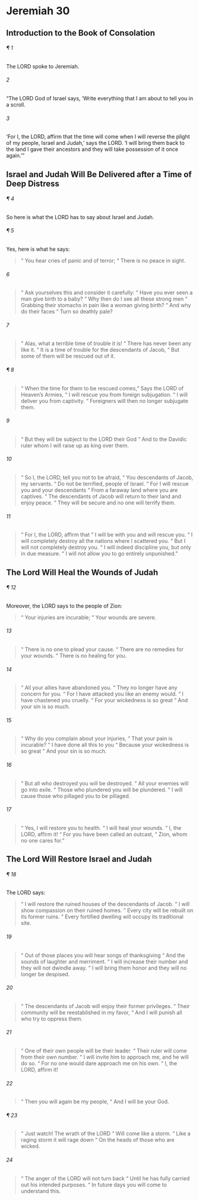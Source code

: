# Jeremiah 30
## Introduction to the Book of Consolation
###### ¶ 1
The LORD spoke to Jeremiah.
###### 2
“The LORD God of Israel says, ‘Write everything that I am about to tell you in a scroll.
###### 3
‘For I, the LORD, affirm that the time will come when I will reverse the plight of my people, Israel and Judah,’ says the LORD. ‘I will bring them back to the land I gave their ancestors and they will take possession of it once again.’”
## Israel and Judah Will Be Delivered after a Time of Deep Distress
###### ¶ 4
So here is what the LORD has to say about Israel and Judah.
###### ¶ 5
Yes, here is what he says:
>  “ You hear cries of panic and of terror;
>  “ There is no peace in sight.
###### 6
>  “ Ask yourselves this and consider it carefully:
>  “ Have you ever seen a man give birth to a baby?
>  “ Why then do I see all these strong men
>  “ Grabbing their stomachs in pain like a woman giving birth?
>  “ And why do their faces
>  “ Turn so deathly pale?
###### 7
>  “ Alas, what a terrible time of trouble it is!
>  “ There has never been any like it.
>  “ It is a time of trouble for the descendants of Jacob,
>  “ But some of them will be rescued out of it.
###### ¶ 8
>  “ When the time for them to be rescued comes,”
> Says the LORD of Heaven’s Armies,
>  “ I will rescue you from foreign subjugation.
>  “ I will deliver you from captivity.
>  “ Foreigners will then no longer subjugate them.
###### 9
>  “ But they will be subject to the LORD their God
>  “ And to the Davidic ruler whom I will raise up as king over them.
###### 10
>  “ So I, the LORD, tell you not to be afraid,
>  “ You descendants of Jacob, my servants.
>  “ Do not be terrified, people of Israel.
>  “ For I will rescue you and your descendants
>  “ From a faraway land where you are captives.
>  “ The descendants of Jacob will return to their land and enjoy peace.
>  “ They will be secure and no one will terrify them.
###### 11
>  “ For I, the LORD, affirm that
>  “ I will be with you and will rescue you.
>  “ I will completely destroy all the nations where I scattered you.
>  “ But I will not completely destroy you.
>  “ I will indeed discipline you, but only in due measure.
>  “ I will not allow you to go entirely unpunished.”
## The Lord Will Heal the Wounds of Judah
###### ¶ 12
Moreover, the LORD says to the people of Zion:
>  “ Your injuries are incurable;
>  “ Your wounds are severe.
###### 13
>  “ There is no one to plead your cause.
>  “ There are no remedies for your wounds.
>  “ There is no healing for you.
###### 14
>  “ All your allies have abandoned you.
>  “ They no longer have any concern for you.
>  “ For I have attacked you like an enemy would.
>  “ I have chastened you cruelly.
>  “ For your wickedness is so great
>  “ And your sin is so much.
###### 15
>  “ Why do you complain about your injuries,
>  “ That your pain is incurable?
>  “ I have done all this to you
>  “ Because your wickedness is so great
>  “ And your sin is so much.
###### 16
>  “ But all who destroyed you will be destroyed.
>  “ All your enemies will go into exile.
>  “ Those who plundered you will be plundered.
>  “ I will cause those who pillaged you to be pillaged.
###### 17
>  “ Yes, I will restore you to health.
>  “ I will heal your wounds.
>  “ I, the LORD, affirm it!
>  “ For you have been called an outcast,
>  “ Zion, whom no one cares for.”
## The Lord Will Restore Israel and Judah
###### ¶ 18
The LORD says:
>  “ I will restore the ruined houses of the descendants of Jacob.
>  “ I will show compassion on their ruined homes.
>  “ Every city will be rebuilt on its former ruins.
>  “ Every fortified dwelling will occupy its traditional site.
###### 19
>  “ Out of those places you will hear songs of thanksgiving
>  “ And the sounds of laughter and merriment.
>  “ I will increase their number and they will not dwindle away.
>  “ I will bring them honor and they will no longer be despised.
###### 20
>  “ The descendants of Jacob will enjoy their former privileges.
>  “ Their community will be reestablished in my favor,
>  “ And I will punish all who try to oppress them.
###### 21
>  “ One of their own people will be their leader.
>  “ Their ruler will come from their own number.
>  “ I will invite him to approach me, and he will do so.
>  “ For no one would dare approach me on his own.
>  “ I, the LORD, affirm it!
###### 22
>  “ Then you will again be my people,
>  “ And I will be your God.
###### ¶ 23
>  “ Just watch! The wrath of the LORD
>  “ Will come like a storm.
>  “ Like a raging storm it will rage down
>  “ On the heads of those who are wicked.
###### 24
>  “ The anger of the LORD will not turn back
>  “ Until he has fully carried out his intended purposes.
>  “ In future days you will come to understand this.
